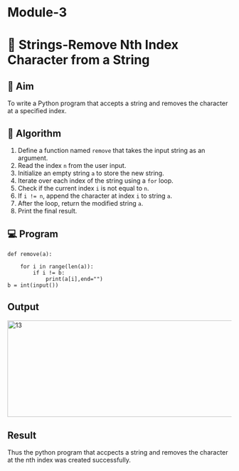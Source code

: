 # Module-3
# 🧹 Strings-Remove Nth Index Character from a String

## 🎯 Aim
To write a Python program that accepts a string and removes the character at a specified index.

## 🧠 Algorithm
1. Define a function named `remove` that takes the input string as an argument.
2. Read the index `n` from the user input.
3. Initialize an empty string `a` to store the new string.
4. Iterate over each index of the string using a `for` loop.
5. Check if the current index `i` is not equal to `n`.
6. If `i != n`, append the character at index `i` to string `a`.
7. After the loop, return the modified string `a`.
8. Print the final result.

## 💻 Program
```
def remove(a):
   
    for i in range(len(a)):
        if i != b:
            print(a[i],end="")
b = int(input())
```
## Output
<img width="668" height="217" alt="13" src="https://github.com/user-attachments/assets/14ff4a84-cdfa-4d80-83f1-6d808d9491f3" />


## Result
Thus the python program that accpects a string and removes the character at the nth index was created successfully.

